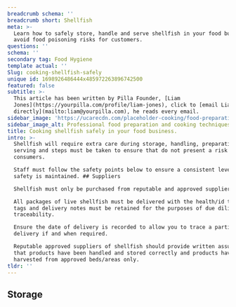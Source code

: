 ```yaml
---
breadcrumb schema: ''
breadcrumb short: Shellfish
meta: >-
  Learn how to safely store, handle and serve shellfish in your food business to
  avoid food poisoning risks for customers.
questions: ''
schema: ''
secondary tag: Food Hygiene
template actual: ''
Slug: cooking-shellfish-safely
unique id: 1698926486444x485972263896742500
featured: false
subtitle: >-
  This article has been written by Pilla Founder, [Liam
  Jones](https://yourpilla.com/profile/liam-jones), click to [email Liam
  directly](mailto:liam@yourpilla.com), he reads every email.
sidebar_image: 'https://ucarecdn.com/placeholder-cooking/food-preparation.jpg'
sidebar_image_alt: Professional food preparation and cooking techniques
title: Cooking shellfish safely in your food business.
intro: >-
  Shellfish will require extra care during storage, handling, preparation and
  serving and steps must be taken to ensure that do not present a risk to
  consumers.

  Staff must follow the safety points below to ensure a consistent level of food
  safety is maintained. ## Suppliers

  Shellfish must only be purchased from reputable and approved suppliers only.

  All packages of live shellfish must be delivered with the health/id tags. The
  tags and delivery notes must be retained for the purposes of due diligence and
  traceability.

  Ensure the date of delivery is recorded to allow you to trace a particular
  delivery if and when required.

  Reputable approved suppliers of shellfish should provide written assurances
  that products have been handled and stored correctly and products have been
  harvested from approved beds/areas only.
tldr: ''
---
```

## Storage
